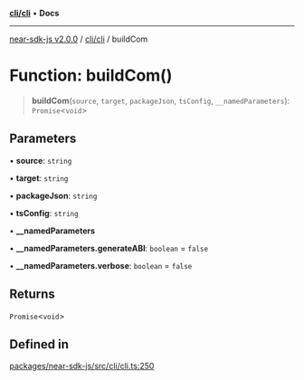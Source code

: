 [**cli/cli**](../README.md) • **Docs**

***

[near-sdk-js v2.0.0](../../../packages.md) / [cli/cli](../README.md) / buildCom

# Function: buildCom()

> **buildCom**(`source`, `target`, `packageJson`, `tsConfig`, `__namedParameters`): `Promise`\<`void`\>

## Parameters

• **source**: `string`

• **target**: `string`

• **packageJson**: `string`

• **tsConfig**: `string`

• **\_\_namedParameters**

• **\_\_namedParameters.generateABI**: `boolean` = `false`

• **\_\_namedParameters.verbose**: `boolean` = `false`

## Returns

`Promise`\<`void`\>

## Defined in

[packages/near-sdk-js/src/cli/cli.ts:250](https://github.com/LimeChain/near-sdk-js/blob/7f4c32d152c77ff1750b2fd1709e062f4bbc3e1e/packages/near-sdk-js/src/cli/cli.ts#L250)
